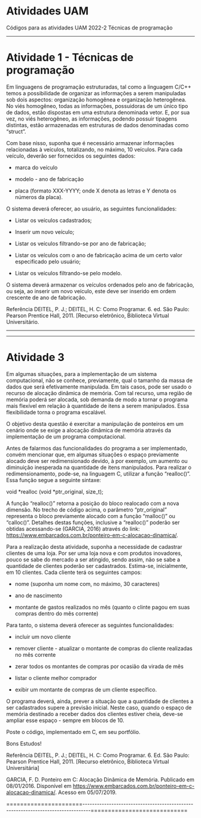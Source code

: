 # Atividades UAM

Códigos para as atividades UAM 2022-2
Técnicas de programação

____________________________________________________________________________________________________________________________________
# Atividade 1 - Técnicas de programação                                                                                            

Em linguagens de programação estruturadas, tal como a linguagem C/C++ temos a possibilidade de organizar as informações a serem manipuladas sob dois aspectos: organização homogênea e organização heterogênea. No viés homogêneo, todas as informações, possuidoras de um único tipo de dados, estão dispostas em uma estrutura denominada vetor. E, por sua vez, no viés heterogêneo, as informações, podendo possuir tipagens distintas, estão armazenadas em estruturas de dados denominadas como “struct”.

Com base nisso, suponha que é necessário armazenar informações relacionadas à veículos, totalizando, no máximo, 10 veículos. Para cada veículo, deverão ser fornecidos os seguintes dados:

- marca do veículo

- modelo - ano de fabricação

- placa (formato XXX-YYYY; onde X denota as letras e Y denota os números da placa).

O sistema deverá oferecer, ao usuário, as seguintes funcionalidades:

- Listar os veículos cadastrados;

- Inserir um novo veículo;

- Listar os veículos filtrando-se por ano de fabricação;

- Listar os veículos com o ano de fabricação acima de um certo valor especificado pelo usuário;

- Listar os veículos filtrando-se pelo modelo.

O sistema deverá armazenar os veículos ordenados pelo ano de fabricação, ou seja, ao inserir um novo veículo, este deve ser inserido em ordem crescente de ano de fabricação.

Referência DEITEL, P. J.; DEITEL, H. C: Como Programar. 6. ed. São Paulo: Pearson Prentice Hall, 2011. [Recurso eletrônico, Biblioteca Virtual Universitário.
____________________________________________________________________________________________________________________________________
------------------------------------------------------------------------------------------------------------------------------------
# Atividade 3

Em algumas situações, para a implementação de um sistema computacional, não se conhece, previamente, qual o tamanho da massa de dados que será efetivamente manipulada. Em tais casos, pode ser usado o recurso de alocação dinâmica de memória. Com tal recurso, uma região de memória poderá ser alocada, sob demanda de modo a tornar o programa mais flexível em relação à quantidade de itens a serem manipulados. Essa flexibilidade torna o programa escalável.

O objetivo desta questão é exercitar a manipulação de ponteiros em um cenário onde se exige a alocação dinâmica de memória através da implementação de um programa computacional.

Antes de falarmos das funcionalidades do programa a ser implementado, convém mencionar que, em algumas situações o espaço previamente alocado deve ser redimensionado devido, à por exemplo, um aumento ou diminuição inesperada na quantidade de itens manipulados. Para realizar o redimensionamento, pode-se, na linguagem C, utilizar a função “realloc()”. Essa função segue a seguinte sintaxe:

void *realloc (void *ptr_original, size_t);

A função “realloc()” retorna a posição do bloco realocado com a nova dimensão. No trecho de código acima, o parâmetro “ptr_original” representa o bloco previamente alocado com a função “malloc()” ou “calloc()”. Detalhes destas funções, inclusive a “realloc()” poderão ser obtidas acessando-se (GARCIA, 2016) através do link: <https://www.embarcados.com.br/ponteiro-em-c-alocacao-dinamica/>.

Para a realização desta atividade, suponha a necessidade de cadastrar clientes de uma loja. Por ser uma loja nova e com produtos inovadores, pouco se sabe do mercado a ser atingido, sendo assim, não se sabe a quantidade de clientes poderão ser cadastrados. Estima-se, inicialmente, em 10 clientes. Cada cliente terá os seguintes
campos:

- nome (suponha um nome com, no máximo, 30 caracteres)

- ano de nascimento

- montante de gastos realizados no mês (quanto o clinte pagou em suas compras dentro do mês corrente)

Para tanto, o sistema deverá oferecer as seguintes funcionalidades:

- incluir um novo cliente

- remover cliente - atualizar o montante de compras do cliente realizadas no mês corrente

- zerar todos os montantes de compras por ocasião da virada de mês

- listar o cliente melhor comprador

- exibir um montante de compras de um cliente específico.

O programa deverá, ainda, prever a situação que a quantidade de clientes a ser cadastrados supere a previsão inicial. Neste caso, quando o espaço de memória destinado a receber dados dos clientes estiver cheia, deve-se ampliar esse espaço - sempre em blocos de 10.

Poste o código, implementado em C, em seu portfólio.

Bons Estudos!

Referência DEITEL, P. J.; DEITEL, H. C: Como Programar. 6. Ed. São Paulo: Pearson Prentice Hall, 2011. [Recurso eletrônico, Biblioteca Virtual Universitária]

GARCIA, F. D. Ponteiro em C: Alocação Dinâmica de Memória. Publicado em 08/01/2016. Disponível em <https://www.embarcados.com.br/ponteiro-em-c-alocacao-dinamica/>. Acesso em 05/07/2019.

======================---------------------------------------------------------------------------------============================

